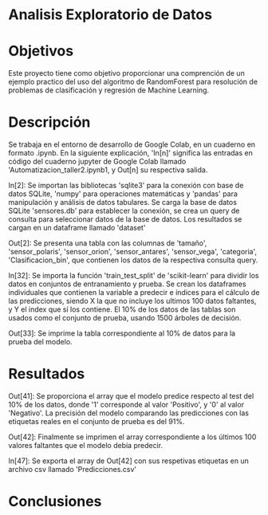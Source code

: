 # Analisis Exploratorio de Datos

# Objetivos
Este proyecto tiene como objetivo proporcionar una comprención de un ejemplo practico del uso del algoritmo de RandomForest 
para resolución de problemas de clasificación y regresión de Machine Learning.

# Descripción
Se trabaja en el entorno de desarrollo de Google Colab, en un cuaderno en formato .ipynb. En la siguiente explicación, 'In[n]' significa las entradas en código del cuaderno jupyter de Google Colab llamado 'Automatizacion_taller2.ipynb1, y Out[n] su respectiva salida.

In[2]: Se importan las bibliotecas 'sqlite3' para la conexión con base de datos SQLite, 'numpy' para operaciones matemáticas y 'pandas' para manipulación y análisis de datos tabulares.
Se carga la base de datos SQLite 'sensores.db' para establecer la conexión, se crea un query de consulta para seleccionar datos de la base de datos.
Los resultados se cargan en un dataframe llamado 'dataset'

Out[2]: Se presenta una tabla con las columnas de 'tamaño', 'sensor_polaris',	'sensor_orion',	'sensor_antares',	'sensor_vega',	'categoria',	'Clasificacion_bin', que contienen los datos de la respectiva consulta query.

In[32]: Se importa la función 'train_test_split' de 'scikit-learn' para dividir los datos en conjuntos de entranamiento y prueba.
Se crean los dataframes individuales que contienen la variable a predecir e índices para el cálculo de las predicciones, siendo X la  que no incluye los ultimos 100 datos faltantes, y Y el index que sí los contiene. El 10% de los datos de las tablas son usados como el conjunto de prueba, usando 1500 árboles de decisión.

Out[33]: Se imprime la tabla correspondiente al 10% de datos para la prueba del modelo.

# Resultados
Out[41]: Se proporciona el array que el modelo predice respecto al test del 10% de los datos, donde '1' corresponde al valor 'Positivo', y '0' al valor 'Negativo'. La precisión del modelo comparando las predicciones con las etiquetas reales en el conjunto de prueba es del 91%.

Out[42]: Finalmente se imprimen el array correspondiente a los últimos 100 valores faltantes que el modelo debía predecir.

In[47]: Se exporta el array de Out[42] con sus respetivas etiquetas en un archivo csv llamado 'Predicciones.csv'

# Conclusiones


